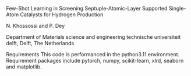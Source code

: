 Few-Shot Learning in Screening Septuple-Atomic-Layer Supported Single-Atom Catalysts for Hydrogen Production

N. Khossossi and P. Dey

Department of Materials science and engineering
technische universiteit delft, Delft, The Netherlands

Requirements
This code is performanced in the python3.11 environment.
Requirement packages include pytorch, numpy, scikit-learn, xlrd, seaborn and matplotlib.
